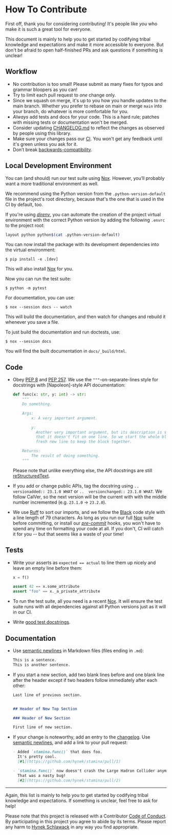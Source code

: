 # How To Contribute

First off, thank you for considering contributing!
It's people like *you* who make it is such a great tool for everyone.

This document is mainly to help you to get started by codifying tribal knowledge and expectations and make it more accessible to everyone.
But don't be afraid to open half-finished PRs and ask questions if something is unclear!


## Workflow

- No contribution is too small!
  Please submit as many fixes for typos and grammar bloopers as you can!
- Try to limit each pull request to *one* change only.
- Since we squash on merge, it's up to you how you handle updates to the main branch.
  Whether you prefer to rebase on main or merge `main` into your branch, do whatever is more comfortable for you.
- *Always* add tests and docs for your code.
  This is a hard rule; patches with missing tests or documentation won't be merged.
- Consider updating [CHANGELOG.md][changelog] to reflect the changes as observed by people using this library.
- Make sure your changes pass our [CI].
  You won't get any feedback until it's green unless you ask for it.
- Don’t break [backwards-compatibility].


## Local Development Environment

You can (and should) run our test suite using [Nox].
However, you’ll probably want a more traditional environment as well.

We recommend using the Python version from the `.python-version-default` file in the project's root directory, because that's the one that is used in the CI by default, too.

If you're using [*direnv*](https://direnv.net), you can automate the creation of the project virtual environment with the correct Python version by adding the following `.envrc` to the project root:

```bash
layout python python$(cat .python-version-default)
```

You can now install the package with its development dependencies into the virtual environment:

```console
$ pip install -e .[dev]
```

This will also install [Nox] for you.

Now you can run the test suite:

```console
$ python -m pytest
```

For documentation, you can use:

```console
$ nox --session docs -- watch
```

This will build the documentation, and then watch for changes and rebuild it whenever you save a file.

To just build the documentation and run doctests, use:

```console
$ nox --session docs
```

You will find the built documentation in `docs/_build/html`.


## Code

- Obey [PEP 8] and [PEP 257].
  We use the `"""`-on-separate-lines style for docstrings with [Napoleon]-style API documentation:

  ```python
  def func(x: str, y: int) -> str:
      """
      Do something.

      Args:
          x: A very important argument.

          y:
            Another very important argument, but its description is so long
            that it doesn't fit on one line. So we start the whole block on a
            fresh new line to keep the block together.

      Returns:
          The result of doing something.
      """
  ```

  Please note that unlike everything else, the API docstrings are still [reStructuredText].

- If you add or change public APIs, tag the docstring using `..  versionadded:: 23.1.0 WHAT` or `..  versionchanged:: 23.1.0 WHAT`.
  We follow CalVer, so the next version will be the current with with the middle number incremented (e.g. `23.1.0` -> `23.2.0`).

- We use [Ruff] to sort our imports, and we follow the [Black] code style with a line length of 79 characters.
  As long as you run our full [Nox] suite before committing, or install our [*pre-commit*] hooks, you won't have to spend any time on formatting your code at all.
  If you don't, CI will catch it for you -- but that seems like a waste of your time!


## Tests

- Write your asserts as `expected == actual` to line them up nicely and leave an empty line before them:

  ```python
  x = f()

  assert 42 == x.some_attribute
  assert "foo" == x._a_private_attribute
  ```

- To run the test suite, all you need is a recent [Nox].
  It will ensure the test suite runs with all dependencies against all Python versions just as it will in our CI.

- Write [good test docstrings].


## Documentation

- Use [semantic newlines] in Markdown files (files ending in `.md`):

  ```markdown
  This is a sentence.
  This is another sentence.
  ```

- If you start a new section, add two blank lines before and one blank line after the header except if two headers follow immediately after each other:

  ```markdown
  Last line of previous section.


  ## Header of New Top Section

  ### Header of New Section

  First line of new section.
  ```

- If your change is noteworthy, add an entry to the [changelog].
  Use [semantic newlines], and add a link to your pull request:

  ```markdown
  - Added `stamina.func()` that does foo.
    It's pretty cool.
    [#1](https://github.com/hynek/stamina/pull/1)

  - `stamina.func()` now doesn't crash the Large Hadron Collider anymore.
    That was a nasty bug!
    [#2](https://github.com/hynek/stamina/pull/2)
  ```

---

Again, this list is mainly to help you to get started by codifying tribal knowledge and expectations.
If something is unclear, feel free to ask for help!

Please note that this project is released with a Contributor [Code of Conduct].
By participating in this project you agree to abide by its terms.
Please report any harm to [Hynek Schlawack] in any way you find appropriate.



[ci]: https://github.com/hynek/stamina/actions
[backwards-compatibility]: https://github.com/hynek/stamina/blob/main/.github/SECURITY.md
[changelog]: https://github.com/hynek/stamina/blob/main/CHANGELOG.md
[nox]: https://nox.thea.codes/
[semantic newlines]: https://rhodesmill.org/brandon/2012/one-sentence-per-line/
[Ruff]: https://github.com/astral-sh/ruff
[*pre-commit*]: https://pre-commit.com/
[Black]: https://github.com/psf/black
[reStructuredText]: https://www.sphinx-doc.org/en/master/usage/restructuredtext/basics.html
[good test docstrings]: https://jml.io/test-docstrings/
[code of conduct]: https://github.com/hynek/stamina/blob/main/.github/CODE_OF_CONDUCT.md
[Hynek Schlawack]: https://hynek.me/about/
[pep 257]: https://peps.python.org/pep-0257/
[pep 8]: https://peps.python.org/pep-0008/
